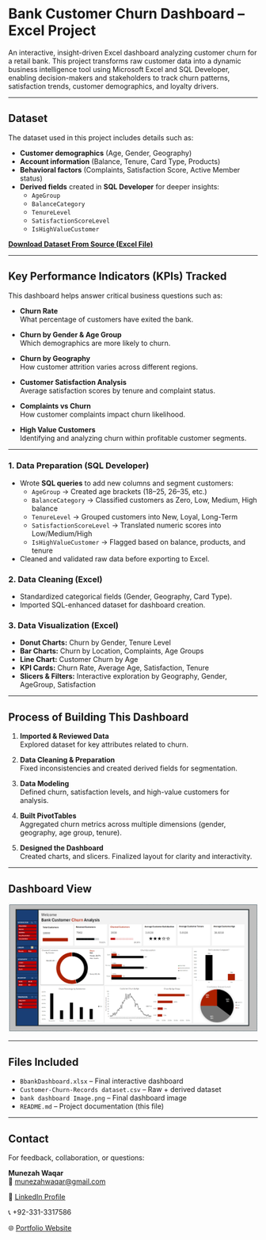 # Bank Customer Churn Dashboard – Excel Project  

An interactive, insight-driven Excel dashboard analyzing customer churn for a retail bank. This project transforms raw customer data into a dynamic business intelligence tool using Microsoft Excel and SQL Developer, enabling decision-makers and stakeholders to track churn patterns, satisfaction trends, customer demographics, and loyalty drivers.  

---

## Dataset  

The dataset used in this project includes details such as:  
- **Customer demographics** (Age, Gender, Geography)  
- **Account information** (Balance, Tenure, Card Type, Products)  
- **Behavioral factors** (Complaints, Satisfaction Score, Active Member status)  
- **Derived fields** created in **SQL Developer** for deeper insights:  
  - `AgeGroup`  
  - `BalanceCategory`  
  - `TenureLevel`  
  - `SatisfactionScoreLevel`  
  - `IsHighValueCustomer`  

**[Download Dataset From Source (Excel File)](https://www.kaggle.com/datasets/radheshyamkollipara/bank-customer-churn/data)**

---

## Key Performance Indicators (KPIs) Tracked  

This dashboard helps answer critical business questions such as:  

- **Churn Rate**  
  What percentage of customers have exited the bank.  

- **Churn by Gender & Age Group**  
  Which demographics are more likely to churn.  

- **Churn by Geography**  
  How customer attrition varies across different regions.  

- **Customer Satisfaction Analysis**  
  Average satisfaction scores by tenure and complaint status.  

- **Complaints vs Churn**  
  How customer complaints impact churn likelihood.  

- **High Value Customers**  
  Identifying and analyzing churn within profitable customer segments.  

---

### 1. Data Preparation (SQL Developer)  
- Wrote **SQL queries** to add new columns and segment customers:  
  - `AgeGroup` → Created age brackets (18–25, 26–35, etc.)  
  - `BalanceCategory` → Classified customers as Zero, Low, Medium, High balance  
  - `TenureLevel` → Grouped customers into New, Loyal, Long-Term  
  - `SatisfactionScoreLevel` → Translated numeric scores into Low/Medium/High  
  - `IsHighValueCustomer` → Flagged based on balance, products, and tenure  
- Cleaned and validated raw data before exporting to Excel.  

### 2. Data Cleaning (Excel)  
- Standardized categorical fields (Gender, Geography, Card Type).    
- Imported SQL-enhanced dataset for dashboard creation.  

### 3. Data Visualization (Excel)  
- **Donut Charts:** Churn by Gender, Tenure Level  
- **Bar Charts:** Churn by Location, Complaints, Age Groups  
- **Line Chart:** Customer Churn by Age  
- **KPI Cards:** Churn Rate, Average Age, Satisfaction, Tenure  
- **Slicers & Filters:** Interactive exploration by Geography, Gender, AgeGroup, Satisfaction   

---

## Process of Building This Dashboard  

1. **Imported & Reviewed Data**  
   Explored dataset for key attributes related to churn.  

2. **Data Cleaning & Preparation**  
   Fixed inconsistencies and created derived fields for segmentation.  

3. **Data Modeling**  
   Defined churn, satisfaction levels, and high-value customers for analysis.  

4. **Built PivotTables**  
   Aggregated churn metrics across multiple dimensions (gender, geography, age group, tenure).  

5. **Designed the Dashboard**  
   Created charts, and slicers. Finalized layout for clarity and interactivity.  

---

## Dashboard View  

![Dashboard](https://github.com/munezah/Bank-Churn-Analysis-Dashboard/blob/main/bank%20dashboard%20Image.png)  

---

## Files Included  

- `BbankDashboard.xlsx` – Final interactive dashboard  
- `Customer-Churn-Records dataset.csv` – Raw + derived dataset  
- `bank dashboard Image.png` – Final dashboard image  
- `README.md` – Project documentation (this file)  

---

## Contact  

For feedback, collaboration, or questions:  

**Munezah Waqar**  
📧 munezahwaqar@gmail.com  

🔗 [LinkedIn Profile](https://www.linkedin.com/in/munezah-waqar/)  

📞 +92-331-3317586  

🌐 [Portfolio Website](https://munezahwaqar.com/)  
